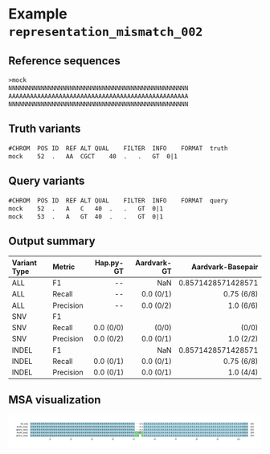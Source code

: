 # Example `representation_mismatch_002`
## Reference sequences
```
>mock
NNNNNNNNNNNNNNNNNNNNNNNNNNNNNNNNNNNNNNNNNNNNNNNNNN
AAAAAAAAAAAAAAAAAAAAAAAAAAAAAAAAAAAAAAAAAAAAAAAAAA
NNNNNNNNNNNNNNNNNNNNNNNNNNNNNNNNNNNNNNNNNNNNNNNNNN
```
## Truth variants
```
#CHROM	POS	ID	REF	ALT	QUAL	FILTER	INFO	FORMAT	truth
mock	52	.	AA	CGCT	40	.	.	GT	0|1
```
## Query variants
```
#CHROM	POS	ID	REF	ALT	QUAL	FILTER	INFO	FORMAT	query
mock	52	.	A	C	40	.	.	GT	0|1
mock	53	.	A	GT	40	.	.	GT	0|1
```
## Output summary
Variant Type | Metric | Hap.py-GT | Aardvark-GT | Aardvark-Basepair
:-- | :-- | --: | --: | --:
ALL | F1 | -- | NaN | 0.8571428571428571
ALL | Recall | -- | 0.0 (0/1) | 0.75 (6/8)
ALL | Precision | -- | 0.0 (0/2) | 1.0 (6/6)
SNV | F1 |  |  | 
SNV | Recall | 0.0 (0/0) |  (0/0) |  (0/0)
SNV | Precision | 0.0 (0/2) | 0.0 (0/1) | 1.0 (2/2)
INDEL | F1 |  | NaN | 0.8571428571428571
INDEL | Recall | 0.0 (0/1) | 0.0 (0/1) | 0.75 (6/8)
INDEL | Precision | 0.0 (0/1) | 0.0 (0/1) | 1.0 (4/4)
## MSA visualization
![](./msa_viz/msa.png)
